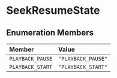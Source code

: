 # SeekResumeState

## Enumeration Members

| Member | Value |
| :------ | :------ |
| `PLAYBACK_PAUSE` | `"PLAYBACK_PAUSE"` |
| `PLAYBACK_START` | `"PLAYBACK_START"` |
